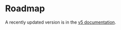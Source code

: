 # Roadmap 

A recently updated version is in the [v5 documentation](https://mapsui.com/v5/documentation/roadmap.html).
